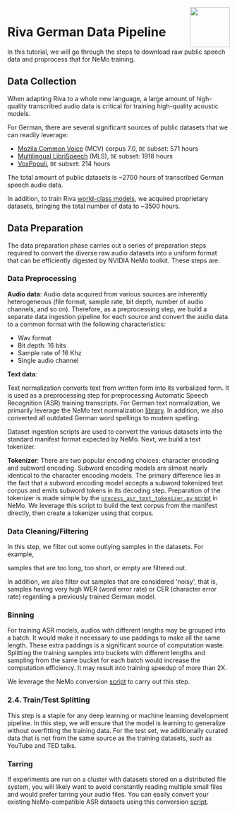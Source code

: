 <img src="http://developer.download.nvidia.com/compute/machine-learning/frameworks/nvidia_logo.png" style="width: 90px; float: right;">

# Riva German Data Pipeline

In this tutorial, we will go through the steps to download raw public speech data and proprocess that for NeMo training.

## Data Collection
When adapting Riva to a whole new language, a large amount of high-quality transcribed audio data is critical for training high-quality acoustic models. 

For German, there are several significant sources of public datasets that we can readily leverage:

- [Mozila Common Voice](https://commonvoice.mozilla.org/en/datasets) (MCV) corpus 7.0, `DE` subset: 571 hours 
- [Multilingual LibriSpeech](http://www.openslr.org/94/) (MLS), `DE` subset: 1918 hours
- [VoxPopuli](https://ai.facebook.com/blog/voxpopuli-the-largest-open-multilingual-speech-corpus-for-ai-translation-and-more/), `DE` subset: 214 hours

The total amount of public datasets is ~2700 hours of transcribed German speech audio data. 

In addition, to train Riva [world-class models](https://docs.nvidia.com/deeplearning/riva/user-guide/docs/asr/asr-overview.html#language-support), we acquired proprietary datasets, bringing the total number of data to ~3500 hours.

## Data Preparation

The data preparation phase carries out a series of preparation steps required to convert the diverse raw audio datasets into a uniform format that can be efficiently digested by NVIDIA NeMo toolkit. These steps are:

### Data Preprocessing

**Audio data**: Audio data acquired from various sources are inherently heterogeneous (file format, sample rate, bit depth, number of audio channels, and so on). Therefore, as a preprocessing step, we build a separate data ingestion pipeline for each source and convert the audio data to a common format with the following characteristics:
- Wav format
- Bit depth: 16 bits
- Sample rate of 16 Khz
- Single audio channel

**Text data**: 

Text normalization converts text from written form into its verbalized form. It is used as a preprocessing step for preprocessing Automatic Speech Recognition (ASR) training transcripts. For German text normalization, we primarily leverage the NeMo text normalization [library](https://github.com/NVIDIA/NeMo/tree/main/nemo_text_processing/text_normalization/de). In addition, we also converted all outdated German word spellings to modern spelling.

Dataset ingestion scripts are used to convert the various datasets into the standard manifest format expected by NeMo. Next, we build a text tokenizer.


**Tokenizer**: There are two popular encoding choices: character encoding and subword encoding. Subword encoding models are almost nearly identical to the character encoding models. The primary difference lies in the fact that a subword encoding model accepts a subword tokenized text corpus and emits subword tokens in its decoding step. 
Preparation of the tokenizer is made simple by the [`process_asr_text_tokenizer.py` script](https://github.com/NVIDIA/NeMo/blob/main/scripts/tokenizers/process_asr_text_tokenizer.py) in NeMo. We leverage this script to build the text corpus from the manifest directly, then create a tokenizer using that corpus.



### Data Cleaning/Filtering

In this step, we filter out some outlying samples in the datasets. For example, 

samples that are too long, too short, or empty are filtered out.

In addition, we also filter out samples that are considered 'noisy', that is, samples having very high WER (word error rate) or CER (character error rate) regarding a previously trained German model. 


### Binning

For training ASR models, audios with different lengths may be grouped into a batch. It would make it necessary to use paddings to make all the same length. These extra paddings is a significant source of computation waste. Splitting the training samples into buckets with different lengths and sampling from the same bucket for each batch would increase the computation efficiency. It may result into training speedup of more than 2X. 

We leverage the NeMo conversion [script](https://github.com/NVIDIA/NeMo/blob/v1.0.2/scripts/speech_recognition/convert_to_tarred_audio_dataset.py) to carry out this step.

### 2.4. Train/Test Splitting

This step is a staple for any deep learning or machine learning development pipeline. In this step, we will ensure that the model is learning to generalize without overfitting the training data. For the test set, we additionally curated data that is not from the same source as the training datasets, such as YouTube and TED talks.

### Tarring

If experiments are run on a cluster with datasets stored on a distributed file system, you will likely want to avoid constantly reading multiple small files and would prefer tarring your audio files. You can easily convert your existing NeMo-compatible ASR datasets using this conversion [script](https://github.com/NVIDIA/NeMo/blob/v1.0.2/scripts/speech_recognition/convert_to_tarred_audio_dataset.py).
